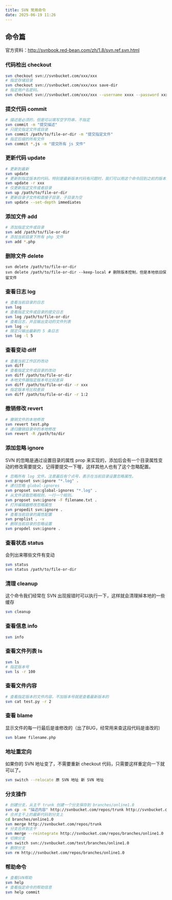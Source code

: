 ```yaml
---
title: SVN 常用命令
date: 2025-06-19 11:26
---
```


## 命令篇

官方资料：http://svnbook.red-bean.com/zh/1.8/svn.ref.svn.html

### 代码检出 checkout

```bash
svn checkout svn://svnbucket.com/xxx/xxx
# 指定存储目录
svn checkout svn://svnbucket.com/xxx/xxx save-dir
# 指定用户名密码。
svn checkout svn://svnbucket.com/xxx/xxx --username xxxx --password xxx
```

### 提交代码 commit

```bash
# 描述是必须的，但是可以填写空字符串，不指定
svn commit -m "提交描述"
# 只提交指定文件或目录
svn commit /path/to/file-or-dir -m "提交指定文件"
# 指定后缀的所有文件
svn commit *.js -m "提交所有 js 文件"
```

### 更新代码 update

```bash
# 更新到最新
svn update
# 更新到指定版本的代码。特别是最新版本代码有问题时，我们可以用这个命令回到之前的版本
svn update -r xxx 
# 仅更新指定文件或者目录
svn up /path/to/file-or-dir
# 更新目录子文件和直接子目录，子目录为空
svn update --set-depth immediates
```

### 添加文件 add

```bash
# 添加指定文件或目录
svn add /path/to/file-or-dir
# 添加当前目录下所有 php 文件
svn add *.php
```

### 删除文件 delete

```
svn delete /path/to/file-or-dir 
svn delete /path/to/file-or-dir --keep-local # 删除版本控制，但是本地依旧保留文件 
```

### 查看日志 log

```bash
# 查看当前目录的日志
svn log
# 查看指定文件或目录的提交日志
svn log /path/to/file-or-dir
# 查看日志，并且输出变动的文件列表
svn log -v
# 限定只输出最新的 5 条日志
svn log -l 5
```

### 查看变动 diff

```bash
# 查看当前工作区的改动
svn diff
# 查看指定文件或目录的改动
svn diff /path/to/file-or-dir
# 本地文件跟指定版本号比较差异
svn diff /path/to/file-or-dir -r xxx
# 指定版本号比较差异
svn diff /path/to/file-or-dir -r 1:2
```

### 撤销修改 revert

```bash
# 撤销文件的本地修改
svn revert test.php
# 递归撤销目录中的本地修改
svn revert -R /path/to/dir
```

### 添加忽略 ignore

SVN 的忽略是通过设置目录的属性 prop 来实现的，添加后会有一个目录属性变动的修改需要提交，记得要提交一下喔，这样其他人也有了这个忽略配置。

```bash
# 忽略所有 log 文件。注意最后有个点号，表示在当前目录设置忽略属性。
svn propset svn:ignore "*.log" .
# 递归忽略 global-ignores
svn propset svn:global-ignores "*.log" .
# 从文件读取忽略规则，一行一个规则。
svn propset svn:ignore -F filename.txt .
# 打开编辑器修改忽略属性
svn propedit svn:ignore .
# 查看当前目录的属性配置
svn proplist . -v
# 删除当前目录的忽略设置
svn propdel svn:ignore .
```

### 查看状态 status

会列出来哪些文件有变动

```bash
svn status
svn status /path/to/file-or-dir
```

### 清理 cleanup

这个命令我们经常在 SVN 出现报错时可以执行一下，这样就会清理掉本地的一些缓存

```bash
svn cleanup
```

### 查看信息 info

```bash
svn info
```

### 查看文件列表 ls

```bash
svn ls 
# 指定版本号
svn ls -r 100
```

### 查看文件内容

```bash
# 查看指定版本的文件内容，不加版本号就是查看最新版本的
svn cat test.py -r 2
```

### 查看 blame

显示文件的每一行最后是谁修改的（出了BUG，经常用来查这段代码是谁改的）

```bash
svn blame filename.php
```

### 地址重定向

如果你的 SVN 地址变了，不需要重新 checkout 代码，只需要这样重定向一下就可以了。

```bash
svn switch --relocate 原 SVN 地址 新 SVN 地址
```

### 分支操作

```bash
# 创建分支，从主干 trunk 创建一个分支保存到 branches/online1.0 
svn cp -m "描述内容" http://svnbucket.com/repos/trunk http://svnbucket.com/repos/branches/online1.0 
# 合并主干上的最新代码到分支上 
cd branches/online1.0 
svn merge http://svnbucket.com/repos/trunk  
# 分支合并到主干 
svn merge --reintegrate http://svnbucket.com/repos/branches/online1.0 
# 切换分支 
svn switch svn://svnbucket.com/test/branches/online1.0 
# 删除分支 
svn rm http://svnbucket.com/repos/branches/online1.0
```

### 帮助命令

```bash
# 查看SVN帮助 
svn help 
# 查看指定命令的帮助信息 
svn help commit
```





